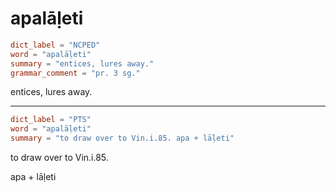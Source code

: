# apalāḷeti

``` toml
dict_label = "NCPED"
word = "apalāḷeti"
summary = "entices, lures away."
grammar_comment = "pr. 3 sg."
```

entices, lures away.

--------------------

``` toml
dict_label = "PTS"
word = "apalāḷeti"
summary = "to draw over to Vin.i.85. apa + lāḷeti"
```

to draw over to Vin.i.85.

apa \+ lāḷeti

